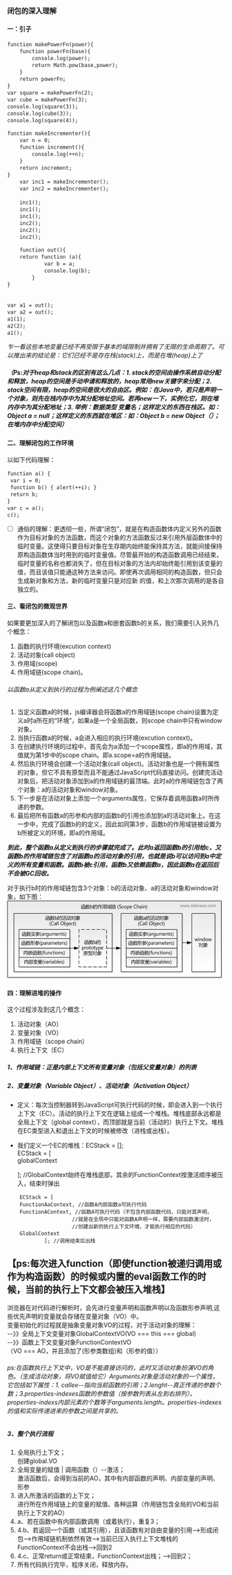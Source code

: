 
### 闭包的深入理解

#### 一：引子
```
function makePowerFn(power){
	function powerFn(base){
		console.log(power);
		return Math.pow(base,power);
	}
	return powerFn;
}
var square = makePowerFn(2);
var cube = makePowerFn(3);
console.log(square(3));
console.log(cube(3));
console.log(square(4));
```


```
function makeIncrementer(){
	var n = 0;
	function increment(){
		console.log(++n);
	}
	return increment;
}
	var inc1 = makeIncrementer();
	var inc2 = makeIncrementer();
			
	inc1();
	inc1();
	inc1();
	inc2();
	inc2();
	inc2();
```


```
	function out(){
	return function (a){
			var b = a;
			console.log(b);
		}
}
			
			
var a1 = out();
var a2 = out();
a1(1);
a2(2);
a1();
```
*乍一看这些本地变量已经不再受限于基本的域限制并拥有了无限的生命周期了。可以推出来的结论是：它们已经不是存在栈(stack)上，而是在堆(heap)上了*
##### （Ps:对于heap和stack的区别有这么几点：1. stack的空间由操作系统自动分配和释放，heap的空间是手动申请和释放的，heap常用new关键字来分配；2. stack空间有限，heap的空间是很大的自由区。例如：在Java中，若只是声明一个对象，则先在栈内存中为其分配地址空间。若再new一下，实例化它，则在堆内存中为其分配地址；3. 举例：数据类型 变量名；这样定义的东西在栈区。如：Object a = null；这样定义的东西就在堆区：如：Object b = new Object（）；在堆内存中分配空间）


#### 二、理解闭包的工作环境
以如下代码理解：

```
function a() { 
 var i = 0; 
 function b() { alert(++i); } 
 return b;
}
var c = a();
c();
```
- [ ] 通俗的理解：更透彻一些，所谓“闭包”，就是在构造函数体内定义另外的函数作为目标对象的方法函数，而这个对象的方法函数反过来引用外层函数体中的临时变量。这使得只要目标对象在生存期内始终能保持其方法，就能间接保持原构造函数体当时用到的临时变量值。尽管最开始的构造函数调用已经结束，临时变量的名称也都消失了，但在目标对象的方法内却始终能引用到该变量的值，而且该值只能通这种方法来访问。即使再次调用相同的构造函数，但只会生成新对象和方法，新的临时变量只是对应新 的值，和上次那次调用的是各自独立的。

#### 三、看闭包的微观世界
如果要更加深入的了解闭包以及函数a和嵌套函数b的关系，我们需要引入另外几个概念：
1. 函数的执行环境(excution context)
2. 活动对象(call object)
3. 作用域(scope)
4. 作用域链(scope chain)。

###### 以函数a从定义到执行的过程为例阐述这几个概念
1. 当定义函数a的时候，js编译器会将函数a的作用域链(scope chain)设置为定义a时a所在的“环境”，如果a是一个全局函数，则scope chain中只有window对象。
2. 当执行函数a的时候，a会进入相应的执行环境(excution context)。
3. 在创建执行环境的过程中，首先会为a添加一个scope属性，即a的作用域，其值就为第1步中的scope chain。即a.scope=a的作用域链。
4. 然后执行环境会创建一个活动对象(call object)。活动对象也是一个拥有属性的对象，但它不具有原型而且不能通过JavaScript代码直接访问。创建完活动对象后，把活动对象添加到a的作用域链的最顶端。此时a的作用域链包含了两个对象：a的活动对象和window对象。
5. 下一步是在活动对象上添加一个arguments属性，它保存着调用函数a时所传递的参数。
6. 最后把所有函数a的形参和内部的函数b的引用也添加到a的活动对象上。在这一步中，完成了函数b的的定义，因此如同第3步，函数b的作用域链被设置为b所被定义的环境，即a的作用域。

***到此，整个函数a从定义到执行的步骤就完成了。此时a返回函数b的引用给c，又函数b的作用域链包含了对函数a的活动对象的引用，也就是说b可以访问到a中定义的所有变量和函数。函数b被c引用，函数b又依赖函数a，因此函数a在返回后不会被GC回收。***

对于执行b时的作用域链包含3个对象：b的活动对象、a的活动对象和window对象，如下图：
![image](https://github.com/tangxiaolang101/CanvasSmLine/blob/master/ScopeChain.jpg?raw=true)

#### 四：理解进堆的操作
这个过程涉及到这几个概念：
1. 活动对象（AO）
2. 变量对象（VO）
3. 作用域链（scope chain）
4. 执行上下文（EC）
##### 1、作用域链：正是内部上下文所有变量对象（包括父变量对象）的列表
##### 2、变量对象（Variable Object）、活动对象（Activation Object）

* 定义：每次当控制器转到JavaScript可执行代码的时候，即会进入到一个执行上下文（EC）。活动的执行上下文在逻辑上组成一个堆栈。堆栈底部永远都是全局上下文（global context），而顶部就是当前（活动的）执行上下文。堆栈在EC类型进入和退出上下文的时候被修改（进栈或出栈）。
* 我们定义一个EC的堆栈：ECStack = [];  
 ECStack = [  
     globalContext
  
  ];
 //GlobalContext始终在堆栈底部，其余的FunctionContext按激活顺序被压入，结束时弹出


```
	ECStack = [
	FunctionAaContext, //函数A内部函数a可执行代码
	FunctionAContext, //函数A可执行代码（不包含内部函数代码，只能对其声明，   
	                 //就是在全局中只能对函数A声明一样，需要内部函数激活时，
	                 //创建出新的执行上下文环境，才能执行相应的代码）
	GlobalContext 
			]; //调用结束后出栈
```
【ps:每次进入function（即使function被递归调用或作为构造函数）的时候或内置的eval函数工作的时候，当前的执行上下文都会被压入堆栈】
---  


浏览器在对代码进行解析时，会先进行变量声明和函数声明以及函数形参声明,这些优先声明的变量就会存储在变量对象（VO）中。  
变量初始化的过程就是抽象变量对象VO的过程，对于活动对象的理解：  
--》》全局上下文变量对象GlobalContextVO(VO === this === global)  
--》》函数上下文变量对象FunctionContextVO  
（VO === AO，并且添加了<arguments>(形参类数组)和<formal parameters>（形参的值））  
###### ps:在函数执行上下文中，VO是不能直接访问的，此时又活动对象扮演VO的角色。（生成活动对象，将VO赋值给它）Arguments对象是活动对象的一个属性，它包括如下属性：1. callee--指向当前函数的引用；2.lenght--真正传递的参数个数；3.properties-indexes函数的参数值（按参数列表从左到右排列）。properties-indexs内部元素的个数等于arguments.length。properties-indexes的值和实际传递进来的参数之间是共享的。  
##### 3、整个执行流程
1. 全局执行上下文；       
 创建global.VO
2. 全局变量的赋值 | 调用函数（）--激活；  
激活函数后，会得到当前的AO，其中有内部函数的声明、内部变量的声明、形参 
3. 进入所激活的函数的上下文；  
进行所在作用域链上的变量的赋值、各种运算（作用链包含全局的VO和当前执行上下文的AO）
4. a、若在函数中有内部函数调用（或着执行），重复3； 
5. 4.b、若返回一个函数（或其引用），且该函数有对自由变量的引用-->形成闭包-->作用域链机制依然有效-->当前已压入执行上下文堆栈的FunctionContext不会出栈-->回到2
4. 4.c、正常return或正常结束，FunctionContext出栈；-->回到2；
5. 所有代码执行完毕，程序关闭，释放内存。



